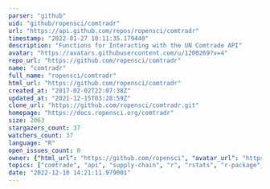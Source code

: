 ```yaml
---
parser: "github"
uid: "github/ropensci/comtradr"
url: "https://api.github.com/repos/ropensci/comtradr"
timestamp: "2022-01-27 10:11:35.179440"
description: "Functions for Interacting with the UN Comtrade API"
avatar: "https://avatars.githubusercontent.com/u/1200269?v=4"
repo_url: "https://github.com/ropensci/comtradr"
name: "comtradr"
full_name: "ropensci/comtradr"
html_url: "https://github.com/ropensci/comtradr"
created_at: "2017-02-02T22:07:38Z"
updated_at: "2021-12-15T03:28:59Z"
clone_url: "https://github.com/ropensci/comtradr.git"
homepage: "https://docs.ropensci.org/comtradr"
size: 2063
stargazers_count: 37
watchers_count: 37
language: "R"
open_issues_count: 8
owner: {"html_url": "https://github.com/ropensci", "avatar_url": "https://avatars.githubusercontent.com/u/1200269?v=4", "login": "ropensci", "type": "Organization"}
topics: ["comtrade", "api", "supply-chain", "r", "rstats", "r-package", "peer-reviewed", "data-access"]
date: "2022-12-10 14:21:11.979001"
---
```


